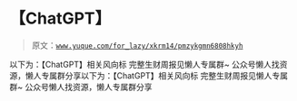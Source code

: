 # 【ChatGPT】

> 原文：[`www.yuque.com/for_lazy/xkrm14/pmzykgmn6808hkyh`](https://www.yuque.com/for_lazy/xkrm14/pmzykgmn6808hkyh)

<ne-p id="u485e7625" data-lake-id="u485e7625"><ne-text id="u7757dbdf">以下为：【ChatGPT】相关风向标</ne-text></ne-p> <ne-p id="u837366fa" data-lake-id="u837366fa"><ne-text id="u1658e11b">完整生财周报见懒人专属群~</ne-text></ne-p> <ne-p id="u9c2046da" data-lake-id="u9c2046da"><ne-text id="u60661ec0">公众号懒人找资源，懒人专属群分享以下为：【ChatGPT】相关风向标</ne-text></ne-p> <ne-p id="ucfdcb32a" data-lake-id="ucfdcb32a"><ne-text id="ude739b66">完整生财周报见懒人专属群~</ne-text></ne-p> <ne-p id="udbf95f81" data-lake-id="udbf95f81"><ne-text id="u79968fe9">公众号懒人找资源，懒人专属群分享</ne-text></ne-p>